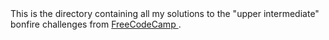 <html>
This is the directory containing all my solutions to the "upper intermediate" bonfire challenges from <a href="http://freecodecamp.com"> FreeCodeCamp </a>.
</html>
